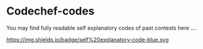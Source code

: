 # Codechef-codes
You may find fully readable self explanatory codes of past contests here ....


https://img.shields.io/badge/self%20explanatory-code-blue.svg
